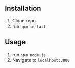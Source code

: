 

## Installation

1. Clone repo
2. run `npm install`

## Usage

1. run `npm node.js`
2. Navigate to `localhost:3000`
